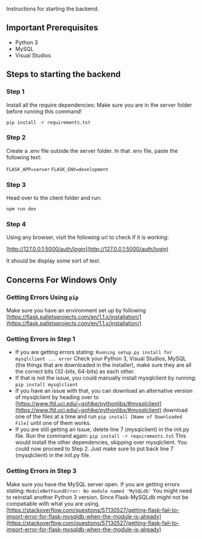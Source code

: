 Instructions for starting the backend.

## Important Prerequisites
- Python 3
- MySQL
- Visual Studios

## Steps to starting the backend

### Step 1
Install all the require dependencies:
Make sure you are in the server folder before running this command!

`pip install -r requirements.txt`

### Step 2

Create a .env file outside the server folder.
In that .env file, paste the following text:

`FLASK_APP=server`
`FLASK_ENV=development`

### Step 3

Head over to the client folder and run:

`npm run dev`

### Step 4

Using any browser, visit the following url to check if it is working:

[http://127.0.0.1:5000/auth/login](http://127.0.0.1:5000/auth/login)

It should be display some sort of text.

## Concerns For Windows Only

### Getting Errors Using `pip`

Make sure you have an environment set up by following
[https://flask.palletsprojects.com/en/1.1.x/installation/](https://flask.palletsprojects.com/en/1.1.x/installation/)

### Getting Errors in Step 1

- If you are getting errors stating:
`Running setup.py install for mysqlclient ... error`
Check your Python 3, Visual Studios, MySQL (the things that are downloaded in the installer), make sure they are all the correct bits (32-bits, 64-bits) as each other.
- If that is not the issue, you could manually install mysqlclient by running:
`pip install mysqlclient`
- If you have an issue with that, you can download an alternative version of mysqlclient by heading over to 
[https://www.lfd.uci.edu/~gohlke/pythonlibs/#mysqlclient](https://www.lfd.uci.edu/~gohlke/pythonlibs/#mysqlclient)
download one of the files at a time and run
`pip install [Name of Downloaded File]`
until one of them works.
- If you are still getting an issue, delete line 7 (mysqlclient) in the init.py file.
Run the command again:
`pip install -r requirements.txt`
This would install the other dependencies, skipping over mysqlclient.
You could now proceed to Step 2. Just make sure to put back line 7 (mysqlclient) in the init.py file.

### Getting Errors in Step 3

Make sure you have the MySQL server open.
If you are getting errors stating:
`ModuleNotFoundError: No module named 'MySQLdb'`
You might need to reinstall another Python 3 version.
Since Flask-MySQLdb might not be compatiable with what you are using.
[https://stackoverflow.com/questions/57130527/getting-flask-fail-to-import-error-for-flask-mysqldb-when-the-module-is-already](https://stackoverflow.com/questions/57130527/getting-flask-fail-to-import-error-for-flask-mysqldb-when-the-module-is-already)